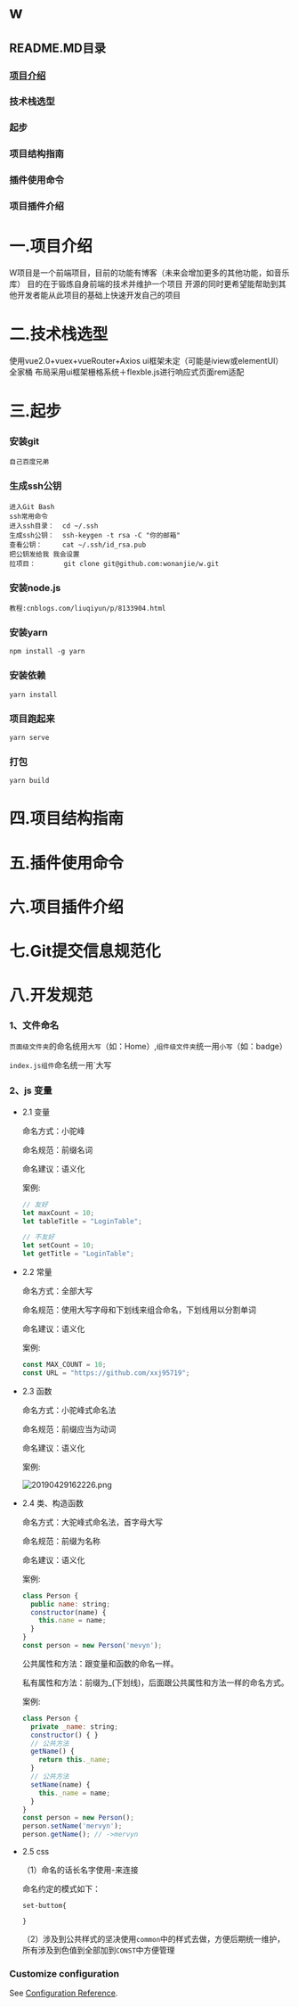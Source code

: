# w
## README.MD目录
### [项目介绍](#一.项目介绍)
### 技术栈选型
### 起步
### 项目结构指南
### 插件使用命令
### 项目插件介绍
### 
# 一.项目介绍
W项目是一个前端项目，目前的功能有博客（未来会增加更多的其他功能，如音乐库）
目的在于锻炼自身前端的技术并维护一个项目
开源的同时更希望能帮助到其他开发者能从此项目的基础上快速开发自己的项目

# 二.技术栈选型
使用vue2.0+vuex+vueRouter+Axios ui框架未定（可能是iview或elementUI）全家桶
布局采用ui框架栅格系统＋flexble.js进行响应式页面rem适配

# 三.起步
### 安装git
```
自己百度兄弟
```
### 生成ssh公钥
```
进入Git Bash 
ssh常用命令
进入ssh目录：  cd ~/.ssh
生成ssh公钥：  ssh-keygen -t rsa -C "你的邮箱"
查看公钥：     cat ~/.ssh/id_rsa.pub
把公钥发给我 我会设置
拉项目：       git clone git@github.com:wonanjie/w.git
```
### 安装node.js
```
教程:cnblogs.com/liuqiyun/p/8133904.html
```
### 安装yarn
```
npm install -g yarn
```
### 安装依赖
```
yarn install
```
### 项目跑起来
```
yarn serve
```
### 打包
```
yarn build
```
# 四.项目结构指南
# 五.插件使用命令
# 六.项目插件介绍
# 七.Git提交信息规范化
# 八.开发规范
### 1、文件命名

`页面级文件夹`的命名统用`大写`（如：Home）,`组件级文件夹`统一用`小写`（如：badge）

`index.js组件`命名统一用`大写
### 2、js 变量
- 2.1 变量

  命名方式：小驼峰

  命名规范：前缀名词

  命名建议：语义化

  案例:

  ```js
  // 友好
  let maxCount = 10;
  let tableTitle = "LoginTable";

  // 不友好
  let setCount = 10;
  let getTitle = "LoginTable";
  ```

- 2.2 常量

  命名方式：全部大写

  命名规范：使用大写字母和下划线来组合命名，下划线用以分割单词

  命名建议：语义化

  案例:

  ```js
  const MAX_COUNT = 10;
  const URL = "https://github.com/xxj95719";
  ```

- 2.3 函数

  命名方式：小驼峰式命名法

  命名规范：前缀应当为动词

  命名建议：语义化

  案例:

  ![20190429162226.png](https://i.loli.net/2019/04/29/5cc6b4434c933.png)

- 2.4 类、构造函数

  命名方式：大驼峰式命名法，首字母大写

  命名规范：前缀为名称

  命名建议：语义化

  案例:

  ```js
  class Person {
    public name: string;
    constructor(name) {
      this.name = name;
    }
  }
  const person = new Person('mevyn');
  ```

  公共属性和方法：跟变量和函数的命名一样。

  私有属性和方法：前缀为\_(下划线)，后面跟公共属性和方法一样的命名方式。

  案例:

  ```js
  class Person {
    private _name: string;
    constructor() { }
    // 公共方法
    getName() {
      return this._name;
    }
    // 公共方法
    setName(name) {
      this._name = name;
    }
  }
  const person = new Person();
  person.setName('mervyn');
  person.getName(); // ->mervyn
  ```

- 2.5 css

  （1）命名的话长名字使用-来连接

  命名约定的模式如下：

  ```
  set-buttom{
	  
  }
  ```

  （2）涉及到公共样式的坚决使用`common`中的样式去做，方便后期统一维护，所有涉及到色值到全部加到`CONST`中方便管理

### Customize configuration
See [Configuration Reference](https://cli.vuejs.org/config/).
